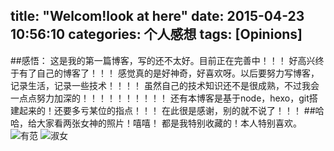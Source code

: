 title: "Welcom!look at here"
date: 2015-04-23 10:56:10
categories: 个人感想
tags: [Opinions]
---
##感悟：
这是我的第一篇博客，写的还不太好。目前正在完善中！！！
好高兴终于有了自己的博客了！！！
感觉真的是好神奇，好喜欢呀。以后要努力写博客，记录生活，记录一些技术！！！！
虽然自己的技术知识还不是很成熟，不过我会一点点努力加深的！！！！！！！！！！
还有本博客是基于node，hexo，git搭建起来的！还要多亏某位的指点！！！
在此很是感谢，别的就不说了！！！
##哈哈，给大家看两张女神的照片！嘻嘻！
都是我特别收藏的！本人特别喜欢。
![有范](/images/yuanyuan2.jpg)
![淑女](/images/yuanyuan.jpg)

	

